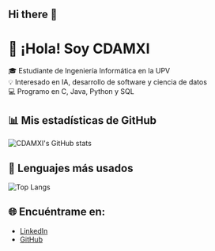 ## Hi there 👋

# 👋 ¡Hola! Soy CDAMXI

🎓 Estudiante de Ingeniería Informática en la UPV  
💡 Interesado en IA, desarrollo de software y ciencia de datos  
💻 Programo en C, Java, Python y SQL  

## 📊 Mis estadísticas de GitHub
![CDAMXI's GitHub stats](https://github-readme-stats.vercel.app/api?username=CDAMXI&show_icons=true&theme=tokyonight)

## 🧠 Lenguajes más usados
![Top Langs](https://github-readme-stats.vercel.app/api/top-langs/?username=CDAMXI&layout=compact&theme=tokyonight)

## 🌐 Encuéntrame en:
- [LinkedIn]([[https://www.linkedin.com/in/carlosdanielachongmartin](https://www.linkedin.com/in/carlos-daniel-achong-mart%C3%ADn-840525305/)](https://www.linkedin.com/in/carlos-daniel-achong-mart%C3%ADn-840525305/?trk=opento_sprofile_topcard))
- [GitHub](https://github.com/CDAMXI)

